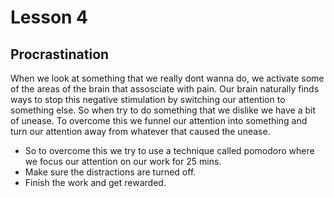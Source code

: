 # Lesson 4

## Procrastination

When we look at something that we really dont wanna do, we activate some of the areas of the brain that assosciate with pain. Our brain naturally finds ways to stop this negative stimulation by switching our attention to something else. So when try to do something that we dislike we have a bit of unease. To overcome this we funnel our attention into something and turn our attention away from whatever that caused the unease.

- So to overcome this we try to use a technique called pomodoro where we focus our attention on our work for 25 mins.
- Make sure the distractions are turned off.
- Finish the work and get rewarded.

